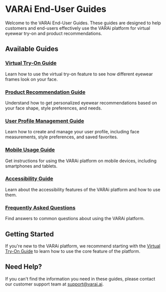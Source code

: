 # VARAi End-User Guides

Welcome to the VARAi End-User Guides. These guides are designed to help customers and end-users effectively use the VARAi platform for virtual eyewear try-on and product recommendations.

## Available Guides

### [Virtual Try-On Guide](./virtual-try-on.md)
Learn how to use the virtual try-on feature to see how different eyewear frames look on your face.

### [Product Recommendation Guide](./product-recommendation.md)
Understand how to get personalized eyewear recommendations based on your face shape, style preferences, and needs.

### [User Profile Management Guide](./profile-management.md)
Learn how to create and manage your user profile, including face measurements, style preferences, and saved favorites.

### [Mobile Usage Guide](./mobile-usage.md)
Get instructions for using the VARAi platform on mobile devices, including smartphones and tablets.

### [Accessibility Guide](./accessibility.md)
Learn about the accessibility features of the VARAi platform and how to use them.

### [Frequently Asked Questions](./faq.md)
Find answers to common questions about using the VARAi platform.

## Getting Started

If you're new to the VARAi platform, we recommend starting with the [Virtual Try-On Guide](./virtual-try-on.md) to learn how to use the core feature of the platform.

## Need Help?

If you can't find the information you need in these guides, please contact our customer support team at support@varai.ai.